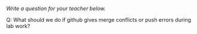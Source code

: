 _Write a question for your teacher below._

Q: What should we do if github gives merge conflicts or push errors during lab work? 
